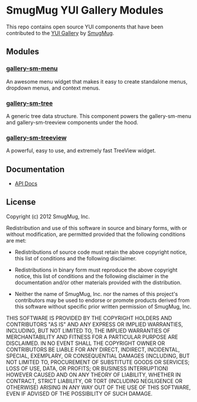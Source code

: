 SmugMug YUI Gallery Modules
===========================

This repo contains open source YUI components that have been contributed to the
[YUI Gallery](http://yuilibrary.com/gallery/) by
[SmugMug](http://www.smugmug.com).

Modules
-------

### [gallery-sm-menu](https://github.com/smugmug/yui-gallery/tree/master/src/sm-menu)

An awesome menu widget that makes it easy to create standalone menus, dropdown
menus, and context menus.

### [gallery-sm-tree](https://github.com/smugmug/yui-gallery/tree/master/src/sm-tree)

A generic tree data structure. This component powers the gallery-sm-menu and
gallery-sm-treeview components under the hood.

### [gallery-sm-treeview](https://github.com/smugmug/yui-gallery/tree/master/src/sm-treeview)

A powerful, easy to use, and extremely fast TreeView widget.

Documentation
--------------

* [API Docs](http://smugmug.github.com/yui-gallery/api/)

License
-------

Copyright (c) 2012 SmugMug, Inc.

Redistribution and use of this software in source and binary forms, with or
without modification, are permitted provided that the following conditions are
met:

  * Redistributions of source code must retain the above copyright notice, this
    list of conditions and the following disclaimer.

  * Redistributions in binary form must reproduce the above copyright notice,
    this list of conditions and the following disclaimer in the documentation
    and/or other materials provided with the distribution.

  * Neither the name of SmugMug, Inc. nor the names of this project's
    contributors may be used to endorse or promote products derived from this
    software without specific prior written permission of SmugMug, Inc.

THIS SOFTWARE IS PROVIDED BY THE COPYRIGHT HOLDERS AND CONTRIBUTORS "AS IS" AND
ANY EXPRESS OR IMPLIED WARRANTIES, INCLUDING, BUT NOT LIMITED TO, THE IMPLIED
WARRANTIES OF MERCHANTABILITY AND FITNESS FOR A PARTICULAR PURPOSE ARE
DISCLAIMED. IN NO EVENT SHALL THE COPYRIGHT OWNER OR CONTRIBUTORS BE LIABLE FOR
ANY DIRECT, INDIRECT, INCIDENTAL, SPECIAL, EXEMPLARY, OR CONSEQUENTIAL DAMAGES
(INCLUDING, BUT NOT LIMITED TO, PROCUREMENT OF SUBSTITUTE GOODS OR SERVICES;
LOSS OF USE, DATA, OR PROFITS; OR BUSINESS INTERRUPTION) HOWEVER CAUSED AND ON
ANY THEORY OF LIABILITY, WHETHER IN CONTRACT, STRICT LIABILITY, OR TORT
(INCLUDING NEGLIGENCE OR OTHERWISE) ARISING IN ANY WAY OUT OF THE USE OF THIS
SOFTWARE, EVEN IF ADVISED OF THE POSSIBILITY OF SUCH DAMAGE.

